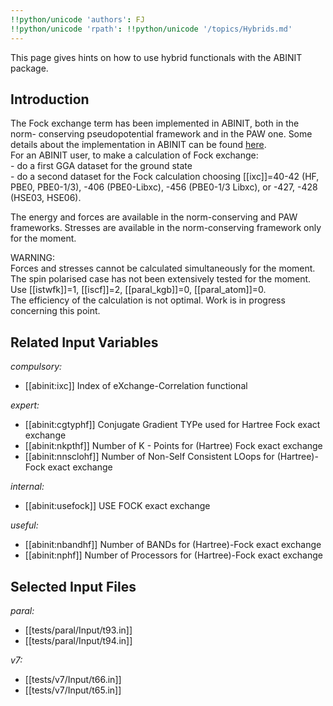 ```yaml
---
!!python/unicode 'authors': FJ
!!python/unicode 'rpath': !!python/unicode '/topics/Hybrids.md'
---
```

<!--
This file is automatically generated by mksite.py. All changes will be lost.
Change the input yaml files or the python code
-->

This page gives hints on how to use hybrid functionals with the ABINIT package.

## Introduction

The Fock exchange term has been implemented in ABINIT, both in the norm-
conserving pseudopotential framework and in the PAW one. Some details about
the implementation in ABINIT can be found
[here](../documents/hybrids-2017.pdf).  
For an ABINIT user, to make a calculation of Fock exchange:  
\- do a first GGA dataset for the ground state  
\- do a second dataset for the Fock calculation choosing [[ixc]]=40-42 (HF,
PBE0, PBE0-1/3), -406 (PBE0-Libxc), -456 (PBE0-1/3 Libxc), or -427, -428
(HSE03, HSE06).

  
The energy and forces are available in the norm-conserving and PAW frameworks.
Stresses are available in the norm-conserving framework only for the moment.

WARNING:  
Forces and stresses cannot be calculated simultaneously for the moment.  
The spin polarised case has not been extensively tested for the moment.  
Use [[istwfk]]=1, [[iscf]]=2, [[paral_kgb]]=0, [[paral_atom]]=0.  
The efficiency of the calculation is not optimal. Work is in progress
concerning this point.



## Related Input Variables

*compulsory:*

- [[abinit:ixc]]  Index of eXchange-Correlation functional
 
*expert:*

- [[abinit:cgtyphf]]  Conjugate Gradient TYPe used for Hartree Fock exact exchange
- [[abinit:nkpthf]]  Number of K - Points for (Hartree) Fock exact exchange
- [[abinit:nnsclohf]]  Number of Non-Self Consistent LOops for (Hartree)-Fock exact exchange
 
*internal:*

- [[abinit:usefock]]  USE FOCK exact exchange
 
*useful:*

- [[abinit:nbandhf]]  Number of BANDs for (Hartree)-Fock exact exchange
- [[abinit:nphf]]  Number of Processors for (Hartree)-Fock exact exchange
 

## Selected Input Files

*paral:*

- [[tests/paral/Input/t93.in]]
- [[tests/paral/Input/t94.in]]
 
*v7:*

- [[tests/v7/Input/t66.in]]
- [[tests/v7/Input/t65.in]]
 

